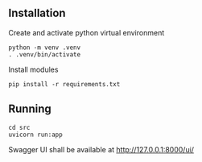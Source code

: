 ## Installation

Create and activate python virtual environment
```
python -m venv .venv
. .venv/bin/activate
```

Install modules
```
pip install -r requirements.txt 
```

## Running
```
cd src
uvicorn run:app
```

Swagger UI shall be available at http://127.0.0.1:8000/ui/